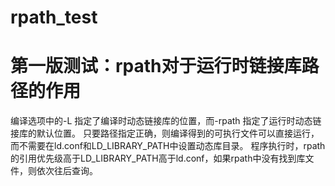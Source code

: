# rpath_test

# 第一版测试：rpath对于运行时链接库路径的作用
编译选项中的-L 指定了编译时动态链接库的位置，而-rpath 指定了运行时动态链接库的默认位置。
只要路径指定正确，则编译得到的可执行文件可以直接运行，而不需要在ld.conf和LD_LIBRARY_PATH中设置动态库目录。
程序执行时，rpath的引用优先级高于LD_LIBRARY_PATH高于ld.conf，如果rpath中没有找到库文件，则依次往后查询。
